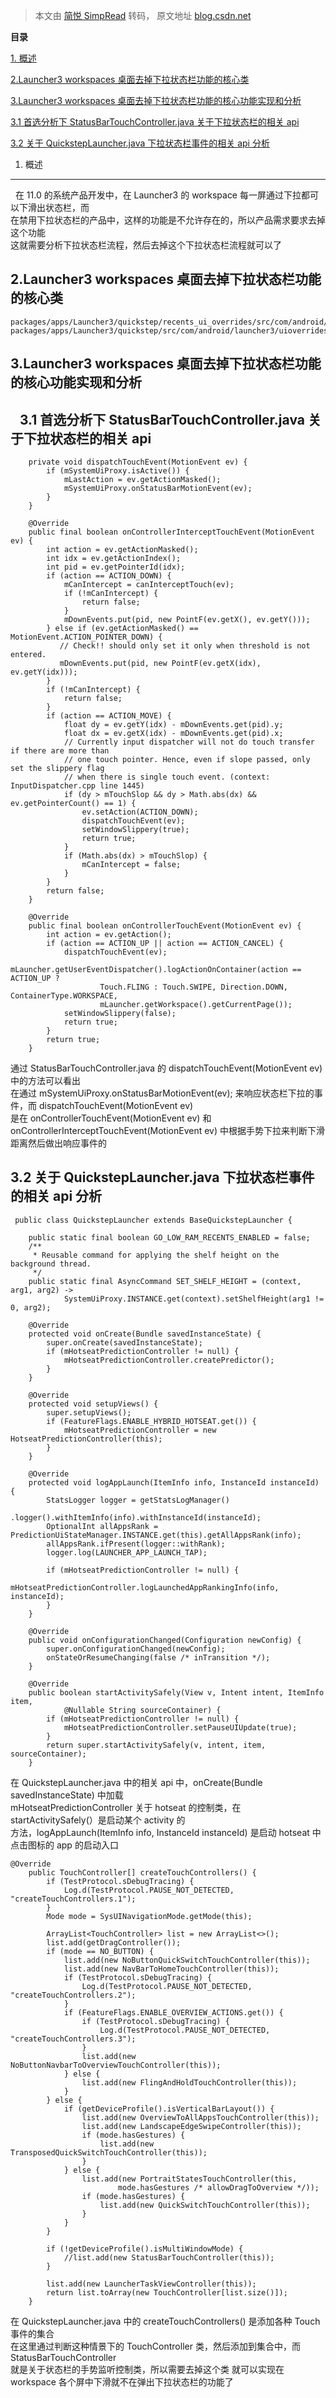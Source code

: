 > 本文由 [简悦 SimpRead](http://ksria.com/simpread/) 转码， 原文地址 [blog.csdn.net](https://blog.csdn.net/baidu_41666295/article/details/127954352)

**目录**

[1. 概述](#1.%E6%A6%82%E8%BF%B0)

[2.Launcher3 workspaces 桌面去掉下拉状态栏功能的核心类](#t1)

[3.Launcher3 workspaces 桌面去掉下拉状态栏功能的核心功能实现和分析](#t2)

 [3.1 首选分析下 StatusBarTouchController.java 关于下拉状态栏的相关 api](#t3)

[3.2 关于 QuickstepLauncher.java 下拉状态栏事件的相关 api 分析](#t4)

1. 概述
-----

  在 11.0 的系统产品开发中，在 Launcher3 的 workspace 每一屏通过下拉都可以下滑出状态栏，而  
在禁用下拉状态栏的产品中，这样的功能是不允许存在的，所以产品需求要求去掉这个功能  
这就需要分析下拉状态栏流程，然后去掉这个下拉状态栏流程就可以了

2.Launcher3 workspaces 桌面去掉下拉状态栏功能的核心类
--------------------------------------

```
packages/apps/Launcher3/quickstep/recents_ui_overrides/src/com/android/launcher3/uioverrides/QuickstepLauncher.java
packages/apps/Launcher3/quickstep/src/com/android/launcher3/uioverrides/touchcontrollers/StatusBarTouchController.java
```

3.Launcher3 workspaces 桌面去掉下拉状态栏功能的核心功能实现和分析
--------------------------------------------

   3.1 首选分析下 StatusBarTouchController.java 关于下拉状态栏的相关 api
---------------------------------------------------------

```
    private void dispatchTouchEvent(MotionEvent ev) {
        if (mSystemUiProxy.isActive()) {
            mLastAction = ev.getActionMasked();
            mSystemUiProxy.onStatusBarMotionEvent(ev);
        }
    }
 
    @Override
    public final boolean onControllerInterceptTouchEvent(MotionEvent ev) {
        int action = ev.getActionMasked();
        int idx = ev.getActionIndex();
        int pid = ev.getPointerId(idx);
        if (action == ACTION_DOWN) {
            mCanIntercept = canInterceptTouch(ev);
            if (!mCanIntercept) {
                return false;
            }
            mDownEvents.put(pid, new PointF(ev.getX(), ev.getY()));
        } else if (ev.getActionMasked() == MotionEvent.ACTION_POINTER_DOWN) {
           // Check!! should only set it only when threshold is not entered.
           mDownEvents.put(pid, new PointF(ev.getX(idx), ev.getY(idx)));
        }
        if (!mCanIntercept) {
            return false;
        }
        if (action == ACTION_MOVE) {
            float dy = ev.getY(idx) - mDownEvents.get(pid).y;
            float dx = ev.getX(idx) - mDownEvents.get(pid).x;
            // Currently input dispatcher will not do touch transfer if there are more than
            // one touch pointer. Hence, even if slope passed, only set the slippery flag
            // when there is single touch event. (context: InputDispatcher.cpp line 1445)
            if (dy > mTouchSlop && dy > Math.abs(dx) && ev.getPointerCount() == 1) {
                ev.setAction(ACTION_DOWN);
                dispatchTouchEvent(ev);
                setWindowSlippery(true);
                return true;
            }
            if (Math.abs(dx) > mTouchSlop) {
                mCanIntercept = false;
            }
        }
        return false;
    }
 
    @Override
    public final boolean onControllerTouchEvent(MotionEvent ev) {
        int action = ev.getAction();
        if (action == ACTION_UP || action == ACTION_CANCEL) {
            dispatchTouchEvent(ev);
            mLauncher.getUserEventDispatcher().logActionOnContainer(action == ACTION_UP ?
                    Touch.FLING : Touch.SWIPE, Direction.DOWN, ContainerType.WORKSPACE,
                    mLauncher.getWorkspace().getCurrentPage());
            setWindowSlippery(false);
            return true;
        }
        return true;
    }
```

通过 StatusBarTouchController.java 的 dispatchTouchEvent(MotionEvent ev) 中的方法可以看出  
在通过 mSystemUiProxy.onStatusBarMotionEvent(ev); 来响应状态栏下拉的事件，而 dispatchTouchEvent(MotionEvent ev)  
是在 onControllerTouchEvent(MotionEvent ev) 和 onControllerInterceptTouchEvent(MotionEvent ev) 中根据手势下拉来判断下滑距离然后做出响应事件的

3.2 关于 QuickstepLauncher.java 下拉状态栏事件的相关 api 分析
-----------------------------------------------

```
 public class QuickstepLauncher extends BaseQuickstepLauncher {
 
    public static final boolean GO_LOW_RAM_RECENTS_ENABLED = false;
    /**
     * Reusable command for applying the shelf height on the background thread.
     */
    public static final AsyncCommand SET_SHELF_HEIGHT = (context, arg1, arg2) ->
            SystemUiProxy.INSTANCE.get(context).setShelfHeight(arg1 != 0, arg2);
 
    @Override
    protected void onCreate(Bundle savedInstanceState) {
        super.onCreate(savedInstanceState);
        if (mHotseatPredictionController != null) {
            mHotseatPredictionController.createPredictor();
        }
    }
 
    @Override
    protected void setupViews() {
        super.setupViews();
        if (FeatureFlags.ENABLE_HYBRID_HOTSEAT.get()) {
            mHotseatPredictionController = new HotseatPredictionController(this);
        }
    }
 
    @Override
    protected void logAppLaunch(ItemInfo info, InstanceId instanceId) {
        StatsLogger logger = getStatsLogManager()
                .logger().withItemInfo(info).withInstanceId(instanceId);
        OptionalInt allAppsRank = PredictionUiStateManager.INSTANCE.get(this).getAllAppsRank(info);
        allAppsRank.ifPresent(logger::withRank);
        logger.log(LAUNCHER_APP_LAUNCH_TAP);
 
        if (mHotseatPredictionController != null) {
            mHotseatPredictionController.logLaunchedAppRankingInfo(info, instanceId);
        }
    }
 
    @Override
    public void onConfigurationChanged(Configuration newConfig) {
        super.onConfigurationChanged(newConfig);
        onStateOrResumeChanging(false /* inTransition */);
    }
 
    @Override
    public boolean startActivitySafely(View v, Intent intent, ItemInfo item,
            @Nullable String sourceContainer) {
        if (mHotseatPredictionController != null) {
            mHotseatPredictionController.setPauseUIUpdate(true);
        }
        return super.startActivitySafely(v, intent, item, sourceContainer);
    }
```

在 QuickstepLauncher.java 中的相关 api 中，onCreate(Bundle savedInstanceState) 中加载  
mHotseatPredictionController 关于 hotseat 的控制类，在 startActivitySafely(）是启动某个 activity 的  
方法，logAppLaunch(ItemInfo info, InstanceId instanceId) 是启动 hotseat 中点击图标的 app 的启动入口

```
@Override
    public TouchController[] createTouchControllers() {
        if (TestProtocol.sDebugTracing) {
            Log.d(TestProtocol.PAUSE_NOT_DETECTED, "createTouchControllers.1");
        }
        Mode mode = SysUINavigationMode.getMode(this);
 
        ArrayList<TouchController> list = new ArrayList<>();
        list.add(getDragController());
        if (mode == NO_BUTTON) {
            list.add(new NoButtonQuickSwitchTouchController(this));
            list.add(new NavBarToHomeTouchController(this));
            if (TestProtocol.sDebugTracing) {
                Log.d(TestProtocol.PAUSE_NOT_DETECTED, "createTouchControllers.2");
            }
            if (FeatureFlags.ENABLE_OVERVIEW_ACTIONS.get()) {
                if (TestProtocol.sDebugTracing) {
                    Log.d(TestProtocol.PAUSE_NOT_DETECTED, "createTouchControllers.3");
                }
                list.add(new NoButtonNavbarToOverviewTouchController(this));
            } else {
                list.add(new FlingAndHoldTouchController(this));
            }
        } else {
            if (getDeviceProfile().isVerticalBarLayout()) {
                list.add(new OverviewToAllAppsTouchController(this));
                list.add(new LandscapeEdgeSwipeController(this));
                if (mode.hasGestures) {
                    list.add(new TransposedQuickSwitchTouchController(this));
                }
            } else {
                list.add(new PortraitStatesTouchController(this,
                        mode.hasGestures /* allowDragToOverview */));
                if (mode.hasGestures) {
                    list.add(new QuickSwitchTouchController(this));
                }
            }
        }
 
        if (!getDeviceProfile().isMultiWindowMode) {
            //list.add(new StatusBarTouchController(this));
        }
 
        list.add(new LauncherTaskViewController(this));
        return list.toArray(new TouchController[list.size()]);
    }
```

在 QuickstepLauncher.java 中的 createTouchControllers() 是添加各种 Touch 事件的集合  
在这里通过判断这种情景下的 TouchController 类，然后添加到集合中，而 StatusBarTouchController  
就是关于状态栏的手势监听控制类，所以需要去掉这个类 就可以实现在  
workspace 各个屏中下滑就不在弹出下拉状态栏的功能了